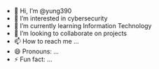 - 👋 Hi, I’m @yung390
- 👀 I’m interested in cybersecurity
- 🌱 I’m currently learning Information Technology
- 💞️ I’m looking to collaborate on projects
- 📫 How to reach me ...
- 😄 Pronouns: ...
- ⚡ Fun fact: ...

<!---
yung390/yung390 is a ✨ special ✨ repository because its `README.md` (this file) appears on your GitHub profile.
You can click the Preview link to take a look at your changes.
--->

